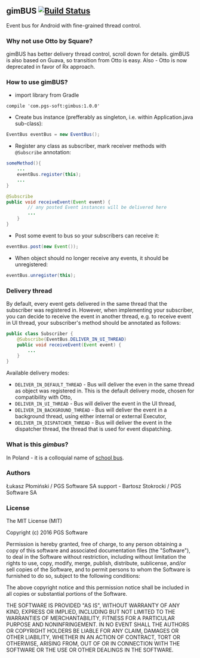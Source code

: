 ## gimBUS [![Build Status](https://travis-ci.org/bstokrocki/gimBUS.svg?branch=develop)](https://travis-ci.org/bstokrocki/gimBUS)
Event bus for Android with fine-grained thread control.

### Why not use Otto by Square?

gimBUS has better delivery thread control, scroll down for details. gimBUS is also based on Guava, so transition from Otto is easy. Also - Otto is now deprecated in favor of Rx approach.

### How to use gimBUS?

* import library from Gradle
```
compile 'com.pgs-soft:gimbus:1.0.0'
```

* Create bus instance (prefferably as singleton, i.e. within Application.java sub-class):
```java
EventBus eventBus = new EventBus();
```
* Register any class as subscriber, mark receiver methods with `@Subscribe` annotation:
```java
someMethod(){
    ...
    eventBus.register(this);
    ...
}

@Subscribe
public void receiveEvent(Event event) {
        // any posted Event instances will be delivered here
        ...
    }
}
```

* Post some event to bus so your subscribers can receive it:
```java
eventBus.post(new Event());
```

* When object should no longer receive any events, it should be unregistered:
```java
eventBus.unregister(this);
```

### Delivery thread
By default, every event gets delivered in the same thread that the subscriber was registered in. However, when implementing your subscriber, you can decide to receive the event in another thread, e.g. to receive event in UI thread, your subscriber's method should be annotated as follows:
```java
public class Subscriber {
    @Subscribe(EventBus.DELIVER_IN_UI_THREAD)
    public void receiveEvent(Event event) {
        ...
    }
}
```
Available delivery modes:
- `DELIVER_IN_DEFAULT_THREAD` - Bus will deliver the even in the same thread as object was registered in. This is the default delivery mode, chosen for compatibility with Otto,
- `DELIVER_IN_UI_THREAD` - Bus will deliver the event in the UI thread,
- `DELIVER_IN_BACKGROUND_THREAD` - Bus will deliver the event in a background thread, using either internal or external Executor,
- `DELIVER_IN_DISPATCHER_THREAD` - Bus will deliver the event in the dispatcher thread, the thread that is used for event dispatching. 

### What is this _gimbus_?
In Poland - it is a colloquial name of [school bus](https://en.wikipedia.org/wiki/School_bus#Poland).

### Authors ###
Łukasz Płomiński / PGS Software SA
support - Bartosz Stokrocki / PGS Software SA

### License ###
The MIT License (MIT)

Copyright (c) 2016 PGS Software

Permission is hereby granted, free of charge, to any person obtaining a copy
of this software and associated documentation files (the "Software"), to deal
in the Software without restriction, including without limitation the rights
to use, copy, modify, merge, publish, distribute, sublicense, and/or sell
copies of the Software, and to permit persons to whom the Software is
furnished to do so, subject to the following conditions:

The above copyright notice and this permission notice shall be included in all
copies or substantial portions of the Software.

THE SOFTWARE IS PROVIDED "AS IS", WITHOUT WARRANTY OF ANY KIND, EXPRESS OR
IMPLIED, INCLUDING BUT NOT LIMITED TO THE WARRANTIES OF MERCHANTABILITY,
FITNESS FOR A PARTICULAR PURPOSE AND NONINFRINGEMENT. IN NO EVENT SHALL THE
AUTHORS OR COPYRIGHT HOLDERS BE LIABLE FOR ANY CLAIM, DAMAGES OR OTHER
LIABILITY, WHETHER IN AN ACTION OF CONTRACT, TORT OR OTHERWISE, ARISING FROM,
OUT OF OR IN CONNECTION WITH THE SOFTWARE OR THE USE OR OTHER DEALINGS IN THE
SOFTWARE.
